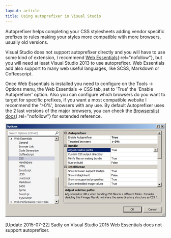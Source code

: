 ```yaml
---
layout: article
title: Using autoprefixer in Visual Studio
---
```


Autoprefixer helps completing your CSS stylesheets adding vendor specific prefixes to rules making your styles more compatible with more browsers, usually old versions.

Visual Studio does not support autoprefixer directly and you will have to use some kind of extension, I recommend [Web Essentials][1]{:rel="nofollow"}, but you will need at least Visual Studio 2013 to use autoprefixer. Web Essentials add also support to many web useful languages, like SCSS, Markdown or Coffeescript.

Once Web Essentials is installed you need to configure on the Tools -> Options menu, the Web Essentials -> CSS tab, set to 'True' the 'Enable Autoprefixer' option. Also you can configure which browsers do you want to target for specific prefixes, if you want a most compatible website I recommend the '>0%', browsers with any use. By default Autoprefixer uses the 2 last versions of the major browsers, you can check the [Browserslist docs][2]{:rel="nofollow"} for extended reference.

![Autoprefixer config](/images/posts/autoprefixer.jpg)

[Update 2015-07-22]
Sadly on Visual Studio 2015 Web Essentials does not support autoprefixer.



[1]: http://vswebessentials.com/
[2]: https://github.com/ai/browserslist#queries